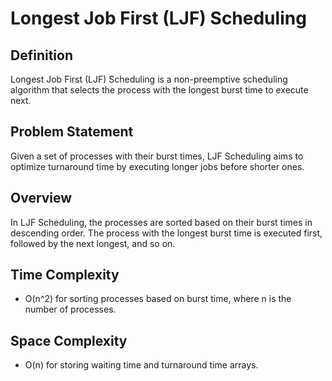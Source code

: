 # Longest Job First (LJF) Scheduling

## Definition
Longest Job First (LJF) Scheduling is a non-preemptive scheduling algorithm that selects the process with the longest burst time to execute next.

## Problem Statement
Given a set of processes with their burst times, LJF Scheduling aims to optimize turnaround time by executing longer jobs before shorter ones.

## Overview
In LJF Scheduling, the processes are sorted based on their burst times in descending order. The process with the longest burst time is executed first, followed by the next longest, and so on.

## Time Complexity
- O(n^2) for sorting processes based on burst time, where n is the number of processes.

## Space Complexity
- O(n) for storing waiting time and turnaround time arrays.
